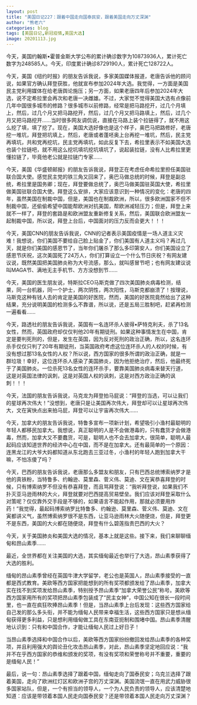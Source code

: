 ```yaml
---
layout: post
title: "美国日记227：跟着中国走向国泰民安，跟着美国走向万丈深渊"
author: "熊老六"
categories: blog
tags: [美国日记,新冠疫情,美国大选]
image: 20201113.jpg
---
```

​​今天，美国约翰斯•霍普金斯大学公布的累计确诊数字为10873936人，累计死亡数字为248585人。今天，印度累计确诊8729190人，累计死亡128722人。

今天，美国《纽约时报》的朋友告诉我说，多家美国媒体报道，老唐告诉他的顾问说，如果官方确认拜登获胜，他就宣布参加2024年大选。我觉得，一方面是美国民主党利用媒体在给老唐舆论施压；另一方面，如果老唐四年后参加2024年大选，说不定希拉里会再次和老唐一决雌雄。不过，大家觉不觉得美国大选有点像前几年中国很多城市的修路？很多城市以前修路，经常是把马路挖开，过几个月填上，然后，过几个月又把马路挖开，然后，过几个月又把马路填上，然后，过几个月又把马路挖开……当时很多网友调侃说，直接在马路上装个拉链得了，就不用这么挖了填，填了挖了。现在，美国大选好像也是这个样子，奥巴马把路修好，老唐挖一堆坑，拜登把坑填上，然后，老唐或者蓬呸奥上台再挖一堆坑，然后，民主党再填坑，共和党再挖坑，民主党再填坑，如此反复下去，希拉里表示不如美国大选也装个拉链吧，就不用这么挖坑填坑挖坑填坑了，说起装拉链，没有人比希拉里更懂拉链了，毕竟他老公就是拉链门专家……

今天，美国《华盛顿邮报》的朋友告诉我说，拜登正在考虑任命希拉里担任美国驻联合国大使。感觉民主党的铁三角又回来了，奥巴马做总统的时候，拜登是副总统，希拉里是国务卿；现在，拜登要做总统了，奥巴马做美国驻英国大使，希拉里做美国驻联合国大使。拜登这么安排，大家应该意识到一种情况的变化：老唐的四年，虽然美国在制裁中国，但是，美国也在制裁欧洲，所以，很多欧洲国家不但不制裁中国，还偷偷希望中国能帮欧洲对抗美国，帮欧洲减轻压力；但是，拜登上来就不一样了，拜登的套路是和欧洲盟友重新修复关系，然后，美国联合欧洲盟友一起制裁中国，所以说，拜登上台后，中国面对的压力反而会更大！！！

今天，美国CNN的朋友告诉我说，CNN的记者表示美国疫情是一场人道主义灾难！我想说，你们美国不要给自己脸上贴金了，你们美国有人道主义吗？再过几天，就是你们美国的感恩节了，当年你们屠杀了那么多印第安人，你们美国设立了感恩节庆祝，这次美国死了24万人，你们打算设立一个什么节日庆祝？有网友建议说，既然美国把美国肺炎称为大号流感，那么，就叫感冒节吧；也有网友建议说叫MAGA节、满地无主手机节、方方没想到节……

今天，美国的医生朋友说，特斯拉CEO马斯克做了四次美国肺炎病毒检测，结果，同一台机器，同一个护士，两次阴性，两次阳性，马斯克都崩溃了！按理说，马斯克这种有钱人去的肯定是美国的好医院，然而，美国的好医院竟然给出了这种结果，充分说明美国的检测多么不靠谱，所以说，还是五局三胜制吧，赶紧再检测一遍看看……

今天，路透社的朋友告诉我说，英国有一名连环杀人彼得•萨特克利夫，杀了13名女性，然而，英国政府却仅仅判他20年有期徒刑。如果这种事情发生在中国，肯定是要判死刑的，但是，发生在英国，因为反对死刑的政治正确，所以，这名连环杀手仅仅只判了20年有期徒刑，当英国政府考虑这位连环杀人的人权的时候，有没有想过那13名女性的人权？所以说，西方国家的很多所谓的政治正确，就是一群垃圾！幸好，这位连环杀人感染了美国肺炎，因为他拒绝治疗，然后，他最终死于了美国肺炎。一位杀死13名女性的连环杀手，要靠美国肺炎病毒来替天行道，这是对英国法律的讽刺，这是对英国人权的讽刺，这是对西方政治正确的讽刺！！！

今天，法国的朋友告诉我说，马克龙为拜登拍马屁说：“拜登的当选，可以让我们的星球再次伟大！”没想到，老唐只是让美国再次伟大，拜登却可以让星球再次伟大，文在寅快点出来拍马屁，拜登可以让宇宙再次伟大……

今天，加拿大的朋友告诉我说，特鲁多宣布一项新计划，希望吸引小渔村最聪明的年轻人都移民加拿大。我想说，真正聪明的人是不会做港毒的，只有蠢货才会做港毒，然而，加拿大又不要蠢货，可是，聪明人也不会去加拿大，很简单，聪明人最起码应该知道世界的经济中心在中国，而不是在加拿大。还有最简单的一个原因：连黑龙江的大爷大妈都知道从东北跑去三亚过冬，小渔村的年轻人跑到加拿大干嘛，不怕冻傻了吗？

今天，巴西的朋友告诉我说，老唐那么多盟友和朋友，只有巴西总统博索纳罗才是他的真铁粉，当特鲁多、约翰逊、莫里森、菅义伟、莫迪、文在寅恭喜拜登的时候，只有博索纳罗不但没有恭喜拜登，而且骂拜登说：“我听拜登说，如果我们不扑灭亚马逊雨林的大火，拜登就要对巴西提高贸易壁垒。我们应该对拜登采取什么对策呢？仅仅靠外交手段是不够的，如果语言不能起作用，那就必须要用炸药！”我觉得，最起码博索纳罗比特鲁多、约翰逊、莫里森、菅义伟、莫迪、文在寅都讲义气，虽然博索纳罗很不是东西，让亚马逊雨林大火随便烧，但是，拜登更不是东西，美国的大火都在随便烧，拜登有什么碧莲指责巴西的大火？

今天，关于美国肺炎和美国大选的情况，基本上就是这些。接下来，我们来聊聊缅甸和昂山素季……

最近，全世界都在关注美国的大选，其实缅甸最近也举行了大选，昂山素季获得了大选的胜利。

缅甸的昂山素季曾经在英国牛津大学留学，老公也是英国人，昂山素季接受的一直都是西式教育。美欧等西方国家把能想到的所有奖项都颁发给了昂山素季，加拿大实在找不到奖项发给昂山素季，特别授予昂山素季“加拿大荣誉公民”称号。美欧等西方国家用所有的奖项把昂山素季包装成了“民主女神”，中国公知在很长一段时间里，也一直在疯狂吹捧昂山素季！但是，当昂山素季上台后发现：这些西方国家给自己发的那么多头衔，并不能为缅甸人民带来幸福生活，这些西方国家只是想从缅甸获得更多利益，只是想利用缅甸做工具在东南亚扼制和围堵中国。昂山素季清醒地认识到：只有和中国合作，才能让缅甸人民过上好日子！

当昂山素季选择和中国合作以后，美欧等西方国家纷纷撤回发给昂山素季的各种奖项，并且利用强大的舆论丑化攻击昂山素季，对此，昂山素季坚定地回应说：“我并不在乎西方国家的恭维和颁发的奖项，有没有奖项和荣誉称号并不重要，重要的是缅甸人民！”

最后，说一句：昂山素季选择了跟着中国，缅甸走向了国泰民安；乌克兰选择了跟着美国，走向了欧洲红灯区和欧洲子宫的万丈深渊。美国流氓一直在用武力威胁很多国家站队，但是，一个有担当的领导人，一个为人民负责的领导人，应该清楚地知道：应该是带领着本国人民走向国泰民安？还是带领着本国人民走向万丈深渊？​​​​